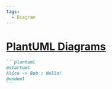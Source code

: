```yaml
---
tags:
  - Diagram
---
```


# [PlantUML Diagrams](https://sli.dev/features/plantuml.html)

````md
```plantuml
@startuml
Alice -> Bob : Hello!
@enduml
```
````